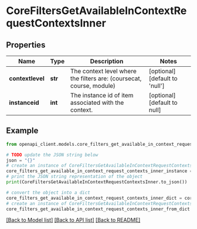 # CoreFiltersGetAvailableInContextRequestContextsInner


## Properties

Name | Type | Description | Notes
------------ | ------------- | ------------- | -------------
**contextlevel** | **str** | The context level where the filters are:                                 (coursecat, course, module) | [optional] [default to 'null']
**instanceid** | **int** | The instance id of item associated with the context. | [optional] [default to null]

## Example

```python
from openapi_client.models.core_filters_get_available_in_context_request_contexts_inner import CoreFiltersGetAvailableInContextRequestContextsInner

# TODO update the JSON string below
json = "{}"
# create an instance of CoreFiltersGetAvailableInContextRequestContextsInner from a JSON string
core_filters_get_available_in_context_request_contexts_inner_instance = CoreFiltersGetAvailableInContextRequestContextsInner.from_json(json)
# print the JSON string representation of the object
print(CoreFiltersGetAvailableInContextRequestContextsInner.to_json())

# convert the object into a dict
core_filters_get_available_in_context_request_contexts_inner_dict = core_filters_get_available_in_context_request_contexts_inner_instance.to_dict()
# create an instance of CoreFiltersGetAvailableInContextRequestContextsInner from a dict
core_filters_get_available_in_context_request_contexts_inner_from_dict = CoreFiltersGetAvailableInContextRequestContextsInner.from_dict(core_filters_get_available_in_context_request_contexts_inner_dict)
```
[[Back to Model list]](../README.md#documentation-for-models) [[Back to API list]](../README.md#documentation-for-api-endpoints) [[Back to README]](../README.md)


